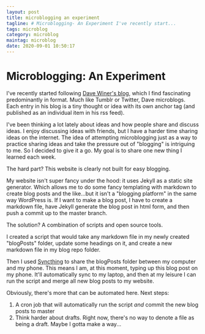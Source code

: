 ```yaml
---
layout: post
title: microblogging an experiment
tagline: # Microblogging- An Experiment I've recently start...
tags: microblog
category: microblog
maintag: microblog
date: 2020-09-01 10:50:17
---
```

# Microblogging: An Experiment
I've recently started following [Dave Winer's blog](http://scripting.com/), which I find fascinating predominantly in format. Much like Tumblr or Twitter, Dave microblogs. Each entry in his blog is a tiny thought or idea with its own anchor tag (and published as an individual item in his rss feed).

I've been thinking a lot lately about ideas and how people share and discuss ideas. I enjoy discussing ideas with friends, but I have a harder time sharing ideas on the internet. The idea of attempting microblogging just as a way to practice sharing ideas and take the pressure out of "blogging" is intriguing to me. So I decided to give it a go. My goal is to share one new thing I learned each week.

The hard part? This website is clearly not built for easy blogging.

My website isn't super fancy under the hood: it uses Jekyll as a static site generator. Which allows me to do some fancy templating with markdown to create blog posts and the like...but it isn't a "blogging platform" in the same way WordPress is. If I want to make a blog post, I have to create a markdown file, have Jekyll generate the blog post in html form, and then push a commit up to the master branch.

The solution? A combination of scripts and open source tools.

I created a script that would take any markdown file in my newly created "blogPosts" folder, update some headings on it, and create a new markdown file in my blog repo folder.

Then I used [Syncthing](https://syncthing.net/) to share the blogPosts folder between my computer and my phone. This means I am, at this moment, typing up this blog post on my phone. It'll automatically sync to my laptop, and then at my leisure I can run the script and merge all new blog posts to my website.

Obviously, there's more that can be automated here. Next steps:
1. A cron job that will automatically run the script _and_ commit the new blog posts to master
2. Think harder about drafts. Right now, there's no way to denote a file as being a draft. Maybe I gotta make a way...
